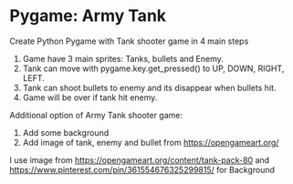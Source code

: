# Pygame: Army Tank
Create Python Pygame with Tank shooter game in 4 main steps

1. Game have 3 main sprites: Tanks, bullets and Enemy.
2. Tank can move with pygame.key.get_pressed() to UP, DOWN, RIGHT, LEFT.
3. Tank can shoot bullets to enemy and its disappear when bullets hit.
4. Game will be over if tank hit enemy.

Additional option of Army Tank shooter game:

1. Add some background
2. Add image of tank, enemy and bullet from https://opengameart.org/

I use image from https://opengameart.org/content/tank-pack-80 and https://www.pinterest.com/pin/361554676325299815/ for Background


